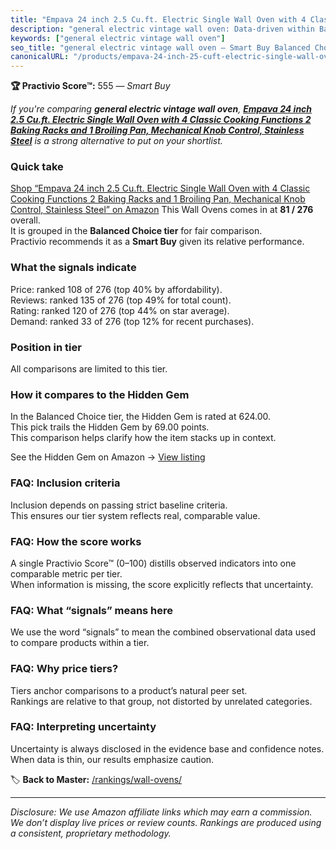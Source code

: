 ```yaml
---
title: "Empava 24 inch 2.5 Cu.ft. Electric Single Wall Oven with 4 Classic Cooking Functions 2 Baking Racks and 1 Broiling Pan, Mechanical Knob Control, Stainless Steel"
description: "general electric vintage wall oven: Data-driven within Balanced Choice ranking using the Practivio Score™. Positioned by quality, value, demand, findability, m…"
keywords: ["general electric vintage wall oven"]
seo_title: "general electric vintage wall oven — Smart Buy Balanced Choice (2025)"
canonicalURL: "/products/empava-24-inch-25-cuft-electric-single-wall-oven-with-4-classic-cooking-functions-2-baking-racks-and-1-broiling-pan-mechanical-knob-control-stainless-steel-B0DBL3XG6L/"
---
```


**🏆 Practivio Score™:** 555 — _Smart Buy_


*If you're comparing **general electric vintage wall oven**, **[Empava 24 inch 2.5 Cu.ft. Electric Single Wall Oven with 4 Classic Cooking Functions 2 Baking Racks and 1 Broiling Pan, Mechanical Knob Control, Stainless Steel](https://www.amazon.com/dp/B0DBL3XG6L?tag=practivio-20)** is a strong alternative to put on your shortlist.*
### Quick take
[Shop “Empava 24 inch 2.5 Cu.ft. Electric Single Wall Oven with 4 Classic Cooking Functions 2 Baking Racks and 1 Broiling Pan, Mechanical Knob Control, Stainless Steel” on Amazon](https://www.amazon.com/dp/B0DBL3XG6L?tag=practivio-20)
This Wall Ovens comes in at **81 / 276** overall.  
It is grouped in the **Balanced Choice tier** for fair comparison.  
Practivio recommends it as a **Smart Buy** given its relative performance.

### What the signals indicate
Price: ranked 108 of 276 (top 40% by affordability).  
Reviews: ranked 135 of 276 (top 49% for total count).  
Rating: ranked 120 of 276 (top 44% on star average).  
Demand: ranked 33 of 276 (top 12% for recent purchases).

### Position in tier
All comparisons are limited to this tier.

### How it compares to the Hidden Gem
In the Balanced Choice tier, the Hidden Gem is rated at 624.00.  
This pick trails the Hidden Gem by 69.00 points.  
This comparison helps clarify how the item stacks up in context.  

See the Hidden Gem on Amazon → [View listing](https://www.amazon.com/dp/B0DGJZT9QN?tag=practivio-20)

### FAQ: Inclusion criteria
Inclusion depends on passing strict baseline criteria.  
This ensures our tier system reflects real, comparable value.

### FAQ: How the score works
A single Practivio Score™ (0–100) distills observed indicators into one comparable metric per tier.  
When information is missing, the score explicitly reflects that uncertainty.

### FAQ: What “signals” means here
We use the word “signals” to mean the combined observational data used to compare products within a tier.

### FAQ: Why price tiers?
Tiers anchor comparisons to a product’s natural peer set.  
Rankings are relative to that group, not distorted by unrelated categories.

### FAQ: Interpreting uncertainty
Uncertainty is always disclosed in the evidence base and confidence notes.  
When data is thin, our results emphasize caution.


🏷️ **Back to Master:** [/rankings/wall-ovens/](/rankings/wall-ovens/)

---
_Disclosure: We use Amazon affiliate links which may earn a commission. We don’t display live prices or review counts. Rankings are produced using a consistent, proprietary methodology._
